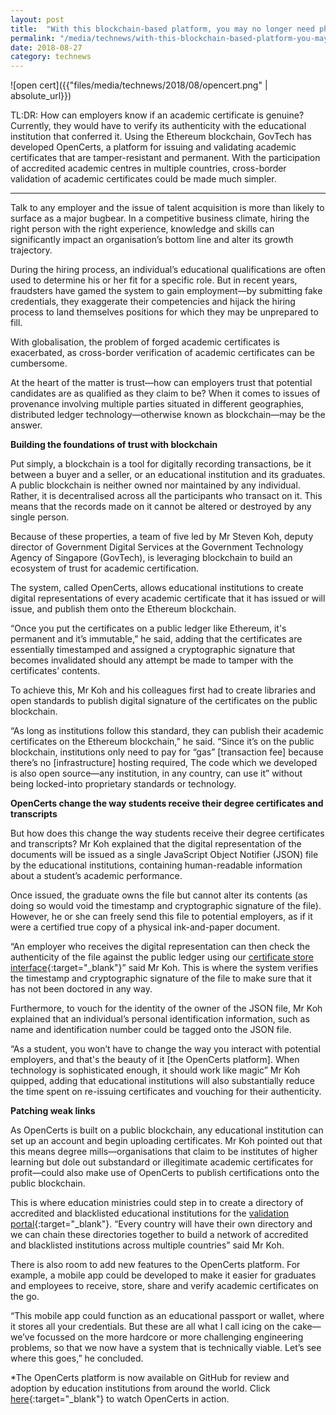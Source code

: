```yaml
---
layout: post
title:  "With this blockchain-based platform, you may no longer need physical certificates"
permalink: "/media/technews/with-this-blockchain-based-platform-you-may-no-longer-need-physical-certificates"
date: 2018-08-27
category: technews
---
```


![open cert]({{"files/media/technews/2018/08/opencert.png" | absolute_url}})

TL:DR: How can employers know if an academic certificate is genuine? Currently, they would have to verify its authenticity with the educational institution that conferred it. Using the Ethereum blockchain, GovTech has developed OpenCerts, a platform for issuing and validating academic certificates that are tamper-resistant and permanent. With the participation of accredited academic centres in multiple countries, cross-border validation of academic certificates could be made much simpler.

---
 
Talk to any employer and the issue of talent acquisition is more than likely to surface as a major bugbear. In a competitive business climate, hiring the right person with the right experience, knowledge and skills can significantly impact an organisation’s bottom line and alter its growth trajectory.

During the hiring process, an individual’s educational qualifications are often used to determine his or her fit for a specific role. But in recent years, fraudsters have gamed the system to gain employment—by submitting fake credentials, they exaggerate their competencies and hijack the hiring process to land themselves positions for which they may be unprepared to fill. 

With globalisation, the problem of forged academic certificates is exacerbated, as cross-border verification of academic certificates can be cumbersome.

At the heart of the matter is trust—how can employers trust that potential candidates are as qualified as they claim to be? When it comes to issues of provenance involving multiple parties situated in different geographies, distributed ledger technology—otherwise known as blockchain—may be the answer.
 

**Building the foundations of trust with blockchain**

Put simply, a blockchain is a tool for digitally recording transactions, be it between a buyer and a seller, or an educational institution and its graduates. A public blockchain is neither owned nor maintained by any individual. Rather, it is decentralised across all the participants who transact on it. This means that the records made on it cannot be altered or destroyed by any single person.

Because of these properties, a team of five led by Mr Steven Koh, deputy director of Government Digital Services at the Government Technology Agency of Singapore (GovTech), is leveraging blockchain to build an ecosystem of trust for academic certification. 

The system, called OpenCerts, allows educational institutions to create digital representations of every academic certificate that it has issued or will issue, and publish them onto the Ethereum blockchain.

“Once you put the certificates on a public ledger like Ethereum, it's permanent and it’s immutable,” he said, adding that the certificates are essentially timestamped and assigned a cryptographic signature that becomes invalidated should any attempt be made to tamper with the certificates’ contents. 

To achieve this, Mr Koh and his colleagues first had to create libraries and open standards to publish digital signature of the certificates on the public blockchain.

“As long as institutions follow this standard, they can publish their academic certificates on the Ethereum blockchain,” he said. “Since it’s on the public blockchain, institutions only need to pay for “gas” [transaction fee] because there’s no [infrastructure] hosting required, The code which we developed is also open source—any institution, in any country, can use it” without being locked-into proprietary standards or technology.
 
**OpenCerts change the way students receive their degree certificates and transcripts**

But how does this change the way students receive their degree certificates and transcripts? Mr Koh explained that the digital representation of the documents will be issued as a single JavaScript Object Notifier (JSON) file by the educational institutions, containing human-readable information about a student’s academic performance.

Once issued, the graduate owns the file but cannot alter its contents (as doing so would void the timestamp and cryptographic signature of the file). However, he or she can freely send this file to potential employers, as if it were a certified true copy of a physical ink-and-paper document. 

“An employer who receives the digital representation can then check the authenticity of the file against the public ledger using our [certificate store interface](https://govtechsg.github.io/certificate-web-ui/admin/){:target="_blank"}” said Mr Koh. This is where the system verifies the timestamp and cryptographic signature of the file to make sure that it has not been doctored in any way.

Furthermore, to vouch for the identity of the owner of the JSON file, Mr Koh explained that an individual’s personal identification information, such as name and identification number could be tagged onto the JSON file. 

“As a student, you won’t have to change the way you interact with potential employers, and that's the beauty of it [the OpenCerts platform]. When technology is sophisticated enough, it should work like magic” Mr Koh quipped, adding that educational institutions will also substantially reduce the time spent on re-issuing certificates and vouching for their authenticity.
 
 
**Patching weak links**

As OpenCerts is built on a public blockchain, any educational institution can set up an account and begin uploading certificates. Mr Koh pointed out that this means degree mills—organisations that claim to be institutes of higher learning but dole out substandard or illegitimate academic certificates for profit—could also make use of OpenCerts to publish certifications onto the public blockchain.

This is where education ministries could step in to create a directory of accredited and blacklisted educational institutions for the 
[validation portal](https://govtechsg.github.io/certificate-web-ui/){:target="_blank"}. “Every country will have their own directory and we can chain these directories together to build a network of accredited and blacklisted institutions across multiple countries” said Mr Koh. 

There is also room to add new features to the OpenCerts platform. For example, a mobile app could be developed to make it easier for graduates and employees to receive, store, share and verify academic certificates on the go. 

“This mobile app could function as an educational passport or wallet, where it stores all your credentials. But these are all what I call icing on the cake—we’ve focussed on the more hardcore or more challenging engineering problems, so that we now have a system that is technically viable. Let’s see where this goes,” he concluded.

*The OpenCerts platform is now available on GitHub for review and adoption by education institutions from around the world. Click [here](https://blog.gds-gov.tech/distributed-ledger-tech-for-public-good-328a7ef12160){:target="_blank"} to watch OpenCerts in action.
